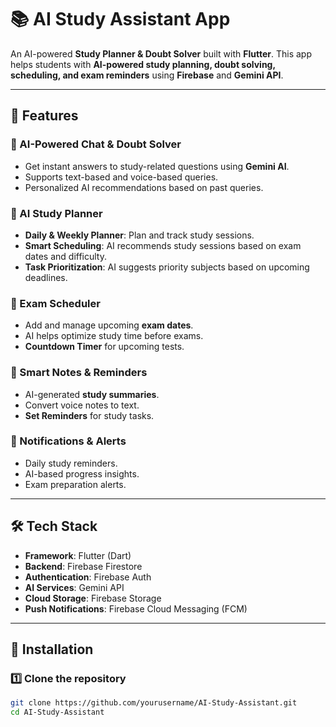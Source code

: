# 📚 AI Study Assistant App  

An AI-powered **Study Planner & Doubt Solver** built with **Flutter**. This app helps students with **AI-powered study planning, doubt solving, scheduling, and exam reminders** using **Firebase** and **Gemini API**.  

---

## 🌟 Features  

### 🤖 AI-Powered Chat & Doubt Solver  
- Get instant answers to study-related questions using **Gemini AI**.  
- Supports text-based and voice-based queries.  
- Personalized AI recommendations based on past queries.  

### 📅 AI Study Planner  
- **Daily & Weekly Planner**: Plan and track study sessions.  
- **Smart Scheduling**: AI recommends study sessions based on exam dates and difficulty.  
- **Task Prioritization**: AI suggests priority subjects based on upcoming deadlines.  

### 📆 Exam Scheduler  
- Add and manage upcoming **exam dates**.  
- AI helps optimize study time before exams.  
- **Countdown Timer** for upcoming tests.  

### 📝 Smart Notes & Reminders  
- AI-generated **study summaries**.  
- Convert voice notes to text.  
- **Set Reminders** for study tasks.  

### 🔔 Notifications & Alerts  
- Daily study reminders.  
- AI-based progress insights.  
- Exam preparation alerts.  

---

## 🛠️ Tech Stack  

- **Framework**: Flutter (Dart)  
- **Backend**: Firebase Firestore  
- **Authentication**: Firebase Auth  
- **AI Services**: Gemini API  
- **Cloud Storage**: Firebase Storage  
- **Push Notifications**: Firebase Cloud Messaging (FCM)  

---

## 🚀 Installation  

### 1️⃣ Clone the repository  
```sh
git clone https://github.com/yourusername/AI-Study-Assistant.git
cd AI-Study-Assistant
